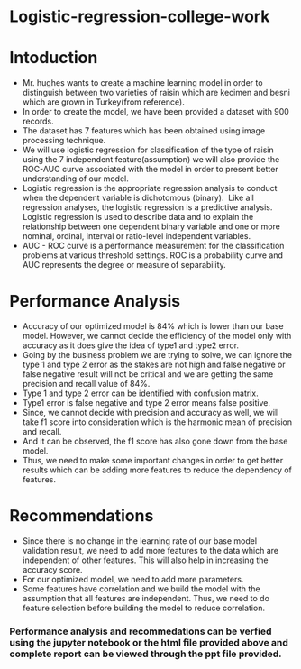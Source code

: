 # Logistic-regression-college-work

# Intoduction

* Mr. hughes wants  to create a machine learning model in order to distinguish between two varieties of raisin which are kecimen and besni which are grown in Turkey(from reference).
* In order to create the model, we have been provided a dataset with 900 records.
* The dataset has 7 features which has been obtained using image processing technique.
* We will use logistic regression for classification of the type of raisin using the 7 independent feature(assumption) we will also provide the ROC-AUC curve associated with the model in order to present better understanding of our model.
* Logistic regression is the appropriate regression analysis to conduct when the dependent variable is dichotomous (binary).  Like all regression analyses, the logistic regression is a predictive analysis.  Logistic regression is used to describe data and to explain the relationship between one dependent binary variable and one or more nominal, ordinal, interval or ratio-level independent variables.
* AUC - ROC curve is a performance measurement for the classification problems at various threshold settings. ROC is a probability curve and AUC represents the degree or measure of separability.

# Performance Analysis

* Accuracy of our optimized model is 84% which is lower than our base model. However, we cannot decide the efficiency of the model only with accuracy as it does give the idea of type1 and type2 error.
* Going by the business problem we are trying to solve, we can ignore the type 1 and type 2 error as the stakes are not high and false negative or false negative result will not be critical and we are getting the same precision and recall value of 84%. 
* Type 1 and type 2 error can be identified with confusion matrix.
* Type1 error is false negative and type 2 error means false positive.
* Since, we cannot decide with precision and accuracy as well, we will take f1 score into consideration which is the harmonic mean of precision and recall.
* And it can be observed, the f1 score has also gone down from the base model.
* Thus, we need to make some important changes in order to get better results which can be adding more features to reduce the dependency of features.

# Recommendations 
* Since there is no change in the learning rate of our base model validation result, we need to add more features to the data which are independent of other features. This will also help in increasing the accuracy score.
* For our optimized model, we need to add more parameters.
* Some features have correlation and we build the model with the assumption that all features are independent. Thus, we need to do feature selection before building the model to reduce correlation.

### Performance analysis and recommedations can be verfied using the jupyter notebook or the html file provided above and complete report can be viewed through the ppt file provided.
